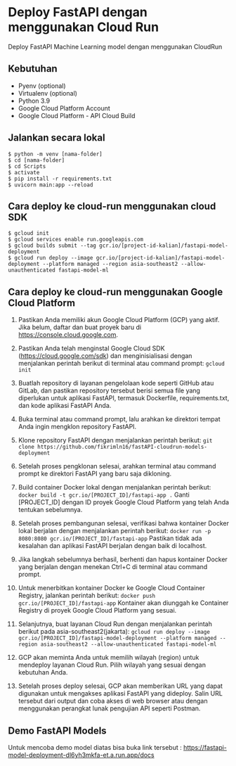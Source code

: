 # Deploy FastAPI dengan menggunakan Cloud Run
Deploy FastAPI Machine Learning model dengan menggunakan CloudRun


## Kebutuhan
* Pyenv (optional)
* Virtualenv (optional)
* Python 3.9
* Google Cloud Platform Account
* Google Cloud Platform - API Cloud Build


## Jalankan secara lokal
```
$ python -m venv [nama-folder]
$ cd [nama-folder]
$ cd Scripts
$ activate
$ pip install -r requirements.txt
$ uvicorn main:app --reload
```

## Cara deploy ke cloud-run menggunakan cloud SDK
```
$ gcloud init
$ gcloud services enable run.googleapis.com
$ gcloud builds submit --tag gcr.io/[project-id-kalian]/fastapi-model-deployment
$ gcloud run deploy --image gcr.io/[project-id-kalian]/fastapi-model-deployment --platform managed --region asia-southeast2 --allow-unauthenticated fastapi-model-ml
```

## Cara deploy ke cloud-run menggunakan Google Cloud Platform 

1. Pastikan Anda memiliki akun Google Cloud Platform (GCP) yang aktif. Jika belum, daftar dan buat proyek baru di https://console.cloud.google.com.

2. Pastikan Anda telah menginstal Google Cloud SDK (https://cloud.google.com/sdk) dan menginisialisasi dengan menjalankan perintah berikut di terminal atau command prompt:
   ``` gcloud init ```
 
3. Buatlah repository di layanan pengelolaan kode seperti GitHub atau GitLab, dan pastikan repository tersebut berisi semua file yang diperlukan untuk aplikasi FastAPI, termasuk Dockerfile, requirements.txt, dan kode aplikasi FastAPI Anda.

4. Buka terminal atau command prompt, lalu arahkan ke direktori tempat Anda ingin mengklon repository FastAPI.

5. Klone repository FastAPI dengan menjalankan perintah berikut:
   ` git clone https://github.com/fikrimln16/fastAPI-cloudrun-models-deployment `
 
 6. Setelah proses pengklonan selesai, arahkan terminal atau command prompt ke direktori FastAPI yang baru saja dikloning.
 
 7. Build container Docker lokal dengan menjalankan perintah berikut:
   ` docker build -t gcr.io/[PROJECT_ID]/fastapi-app . `
    Ganti [PROJECT_ID] dengan ID proyek Google Cloud Platform yang telah Anda tentukan sebelumnya.
    
 8. Setelah proses pembangunan selesai, verifikasi bahwa kontainer Docker lokal berjalan dengan menjalankan perintah berikut:
    ` docker run -p 8080:8080 gcr.io/[PROJECT_ID]/fastapi-app `
    Pastikan tidak ada kesalahan dan aplikasi FastAPI berjalan dengan baik di localhost.

9. Jika langkah sebelumnya berhasil, berhenti dan hapus kontainer Docker yang berjalan dengan menekan Ctrl+C di terminal atau command prompt.

10. Untuk menerbitkan kontainer Docker ke Google Cloud Container Registry, jalankan perintah berikut:
    ` docker push gcr.io/[PROJECT_ID]/fastapi-app `
    Kontainer akan diunggah ke Container Registry di proyek Google Cloud Platform yang sesuai.
    
11. Selanjutnya, buat layanan Cloud Run dengan menjalankan perintah berikut pada asia-southeast2(jakarta): 
    ` gcloud run deploy --image gcr.io/[PROJECT_ID]/fastapi-model-deployment --platform managed --region asia-southeast2 --allow-unauthenticated fastapi-model-ml `
 
12. GCP akan meminta Anda untuk memilih wilayah (region) untuk mendeploy layanan Cloud Run. Pilih wilayah yang sesuai dengan kebutuhan Anda.

13. Setelah proses deploy selesai, GCP akan memberikan URL yang dapat digunakan untuk mengakses aplikasi FastAPI yang dideploy. Salin URL tersebut dari output dan coba akses di web browser atau dengan menggunakan      perangkat lunak pengujian API seperti Postman.

## Demo FastAPI Models 
Untuk mencoba demo model diatas bisa buka link tersebut : https://fastapi-model-deployment-dl6yh3mkfa-et.a.run.app/docs
